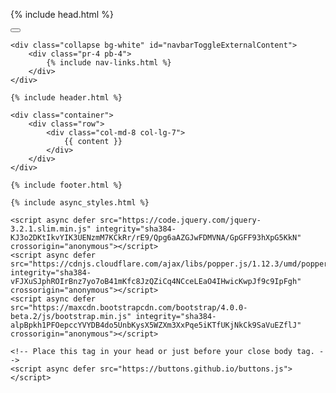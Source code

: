 <!DOCTYPE html>
<html lang="{{ page.lang | default: site.lang | default: "en" }}">

  {% include head.html %}


<div class="fixed-top d-sm-none">
    <nav class="navbar navbar-light bg-white">
        <button class="navbar-toggler ml-auto bg-white" type="button" data-toggle="collapse" data-target="#navbarToggleExternalContent" aria-controls="navbarToggleExternalContent" aria-expanded="false" aria-label="Toggle navigation">
            <span class="navbar-toggler-icon"></span>
        </button>
    </nav>

    <div class="collapse bg-white" id="navbarToggleExternalContent">
        <div class="pr-4 pb-4">
            {% include nav-links.html %}
        </div>
    </div>
</div>

  <body>

    {% include header.html %}

    <div class="container">
        <div class="row">
            <div class="col-md-8 col-lg-7">
                {{ content }}
            </div>
        </div>
    </div>

    {% include footer.html %}

    {% include async_styles.html %}

    <script async defer src="https://code.jquery.com/jquery-3.2.1.slim.min.js" integrity="sha384-KJ3o2DKtIkvYIK3UENzmM7KCkRr/rE9/Qpg6aAZGJwFDMVNA/GpGFF93hXpG5KkN" crossorigin="anonymous"></script>
    <script async defer src="https://cdnjs.cloudflare.com/ajax/libs/popper.js/1.12.3/umd/popper.min.js" integrity="sha384-vFJXuSJphROIrBnz7yo7oB41mKfc8JzQZiCq4NCceLEaO4IHwicKwpJf9c9IpFgh" crossorigin="anonymous"></script>
    <script async defer src="https://maxcdn.bootstrapcdn.com/bootstrap/4.0.0-beta.2/js/bootstrap.min.js" integrity="sha384-alpBpkh1PFOepccYVYDB4do5UnbKysX5WZXm3XxPqe5iKTfUKjNkCk9SaVuEZflJ" crossorigin="anonymous"></script>

    <!-- Place this tag in your head or just before your close body tag. -->
    <script async defer src="https://buttons.github.io/buttons.js"></script>
  </body>

</html>

